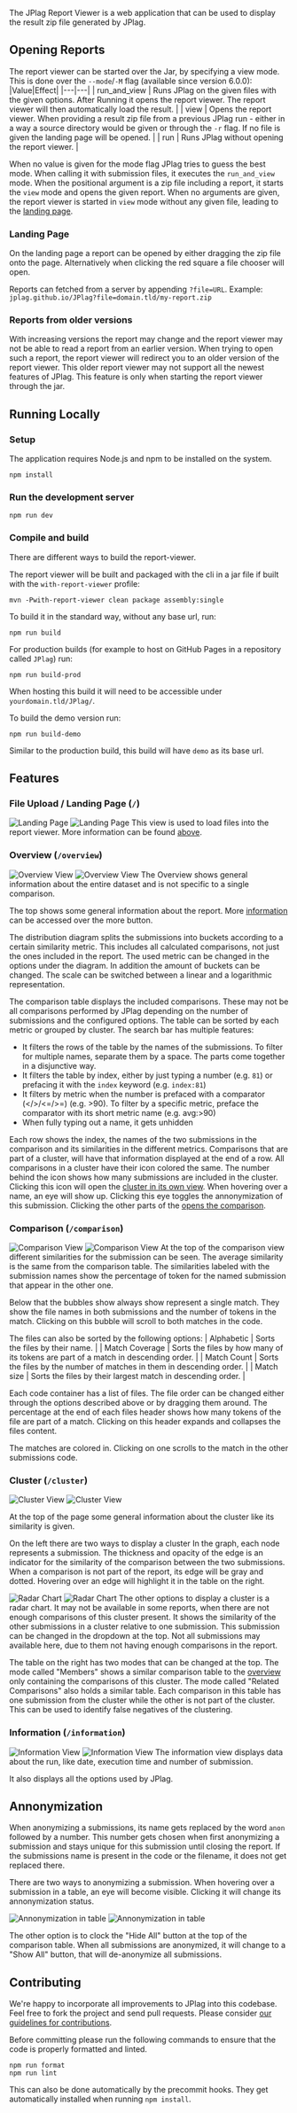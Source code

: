 The JPlag Report Viewer is a web application that can be used to display the result zip file generated by JPlag. 

## Opening Reports
The report viewer can be started over the Jar, by specifying a view mode. This is done over the `--mode`/`-M` flag (available since version 6.0.0):
|Value|Effect|
|---|---|
| run_and_view | Runs JPlag on the given files with the given options. After Running it opens the report viewer. The report viewer will then automatically load the result. |
| view | Opens the report viewer. When providing a result zip file from a previous JPlag run - either in a way a source directory would be given or through the `-r` flag. If no file is given the landing page will be opened. |
| run | Runs JPlag without opening the report viewer. |

When no value is given for the mode flag JPlag tries to guess the best mode. When calling it with submission files, it executes the `run_and_view` mode. When the positional argument is a zip file including a report, it starts the `view` mode and opens the given report. When no arguments are given, the report viewer is started in `view` mode without any given file, leading to the [landing page](#file-upload--landing-page-).

### Landing Page
On the landing page a report can be opened by either dragging the zip file onto the page. Alternatively when clicking the red square a file chooser will open.

Reports can fetched from a server by appending `?file=URL`. 
Example: `jplag.github.io/JPlag?file=domain.tld/my-report.zip` 

### Reports from older versions
With increasing versions the report may change and the report viewer may not be able to read a report from an earlier version. 
When trying to open such a report, the report viewer will redirect you to an older version of the report viewer.
This older report viewer may not support all the newest features of JPlag.
This feature is only when starting the report viewer through the jar.

## Running Locally

### Setup
The application requires Node.js and npm to be installed on the system.
```
npm install
```

### Run the development server
```
npm run dev
```

### Compile and build
There are different ways to build the report-viewer.

The report viewer will be built and packaged with the cli in a jar file if built with the `with-report-viewer` profile:
```
mvn -Pwith-report-viewer clean package assembly:single
```

To build it in the standard way, without any base url, run:
```
npm run build
```

For production builds (for example to host on GitHub Pages in a repository called `JPlag`) run:
```
npm run build-prod
```
When hosting this build it will need to be accessible under `yourdomain.tld/JPlag/`.


To build the demo version run:
```
npm run build-demo
```
Similar to the production build, this build will have `demo` as its base url.

## Features

### File Upload / Landing Page (`/`)
![Landing Page](./images/7_landing_dark.png#gh-dark-mode-only)
![Landing Page](./images/7_landing_light.png#gh-light-mode-only)
This view is used to load files into the report viewer. More information can be found [above](#landing-page).

### Overview (`/overview`)
![Overview View](./images/7_overview_dark.png#gh-dark-mode-only)
![Overview View](./images/7_overview_light.png#gh-light-mode-only)
The Overview shows general information about the entire dataset and is not specific to a single comparison.

The top shows some general information about the report. More [information](#information-information) can be accessed over the more button.

The distribution diagram splits the submissions into buckets according to a certain similarity metric. This includes all calculated comparisons, not just the ones included in the report.
The used metric can be changed in the options under the diagram. In addition the amount of buckets can be changed. The scale can be switched between a linear and a logarithmic representation.

The comparison table displays the included comparisons. These may not be all comparisons performed by JPlag depending on the number of submissions and the configured options. The table can be sorted by each metric or grouped by cluster. 
The search bar has multiple features:
- It filters the rows of the table by the names of the submissions. To filter for multiple names, separate them by a space. The parts come together in a disjunctive way.
- It filters the table by index, either by just typing a number (e.g. `81`) or prefacing it with the `index` keyword (e.g. `index:81`)
- It filters by metric when the number is prefaced with a comparator (</>/<=/>=) (e.g. >90). To filter by a specific metric, preface the comparator with its short metric name (e.g. avg:>90)
- When fully typing out a name, it gets unhidden

Each row shows the index, the names of the two submissions in the comparison and its similarities in the different metrics. Comparisons that are part of a cluster, will have that information displayed at the end of a row. All comparisons in a cluster have their icon colored the same. The number behind the icon shows how many submissions are included in the cluster. Clicking this icon will open the [cluster in its own view](#cluster-cluster).
When hovering over a name, an eye will show up. Clicking this eye toggles the annonymization of this submission.
Clicking the other parts of the [opens the comparison](#comparison-comparison).

### Comparison (`/comparison`)
![Comparison View](./images/7_comparison_dark.png#gh-dark-mode-only)
![Comparison View](./images/7_comparison_light.png#gh-light-mode-only)
At the top of the comparison view different similarities for the submission can be seen. The average similarity is the same from the comparison table. The similarities labeled with the submission names show the percentage of token for the named submission that appear in the other one.

Below that the bubbles show always show represent a single match. They show the file names in both submissions and the number of tokens in the match. Clicking on this bubble will scroll to both matches in the code.

The files can also be sorted by the following options:
| Alphabetic | Sorts the files by their name. |
| Match Coverage | Sorts the files by how many of its tokens are part of a match in descending order. |
| Match Count | Sorts the files by the number of matches in them in descending order. |
| Match size | Sorts the files by their largest match in descending order. |

Each code container has a list of files. The file order can be changed either through the options described above or by dragging them around.
The percentage at the end of each files header shows how many tokens of the file are part of a match.
Clicking on this header expands and collapses the files content.

The matches are colored in. Clicking on one scrolls to the match in the other submissions code.

### Cluster (`/cluster`)
![Cluster View](./images/7_cluster_dark.png#gh-dark-mode-only)
![Cluster View](./images/7_cluster_light.png#gh-light-mode-only)

At the top of the page some general information about the cluster like its similarity is given.

On the left there are two ways to display a cluster
In the graph, each node represents a submission. The thickness and opacity of the edge is an indicator for the similarity of the comparison between the two submissions. When a comparison is not part of the report, its edge will be gray and dotted. Hovering over an edge will highlight it in the table on the right.

![Radar Chart](./images/7_radar_dark.png#gh-dark-mode-only)
![Radar Chart](./images/7_radar_light.png#gh-light-mode-only)
The other options to display a cluster is a radar chart. It may not be available in some reports, when there are not enough comparisons of this cluster present.
It shows the similarity of the other submissions in a cluster relative to one submission. This submission can be changed in the dropdown at the top. Not all submissions may available here, due to them not having enough comparisons in the report. 

The table on the right has two modes that can be changed at the top.
The mode called "Members" shows a similar comparison table to the [overview](#overview-overview) only containing the comparisons of this cluster.
The mode called "Related Comparisons" also holds a similar table. Each comparison in this table has one submission from the cluster while the other is not part of the cluster. This can be used to identify false negatives of the clustering.

### Information (`/information`)
![Information View](./images/7_information_dark.png#gh-dark-mode-only)
![Information View](./images/7_information_light.png#gh-light-mode-only)
The information view displays data about the run, like date, execution time and number of submission.

It also displays all the options used by JPlag.

## Annonymization
When anonymizing a submissions, its name gets replaced by the word `anon` followed by a number. This number gets chosen when first anonymizing a submission and stays unique for this submission until closing the report. If the submissions name is present in the code or the filename, it does not get replaced there.

There are two ways to anonymizing a submission. When hovering over a submission in a table, an eye will become visible. Clicking it will change its annonymization status.

![Annonymization in table](./images/7_anoneye_dark.png#gh-dark-mode-only)
![Annonymization in table](./images/7_anoneye_light.png#gh-light-mode-only)

The other option is to clock the "Hide All" button at the top of the comparison table. When all submissions are anonymized, it will change to a "Show All" button, that will de-anonymize all submissions.


## Contributing

We're happy to incorporate all improvements to JPlag into this codebase. Feel free to fork the project and send pull requests. Please consider [our guidelines for contributions](https://github.com/jplag/JPlag/wiki/3.-Contributing-to-JPlag).

Before committing please run the following commands to ensure that the code is properly formatted and linted.
```
npm run format
npm run lint
```
This can also be done automatically by the precommit hooks. They get automatically installed when running `npm install`.
